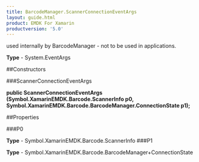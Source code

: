 ```yaml
---
title: BarcodeManager.ScannerConnectionEventArgs
layout: guide.html
product: EMDK For Xamarin 
productversion: '5.0' 
---
```

used internally by BarcodeManager - not to be used in applications.

**Type** - System.EventArgs

##Constructors

###ScannerConnectionEventArgs

**public ScannerConnectionEventArgs (Symbol.XamarinEMDK.Barcode.ScannerInfo p0, Symbol.XamarinEMDK.Barcode.BarcodeManager.ConnectionState p1);**


        

##Properties

###P0

        

**Type** - Symbol.XamarinEMDK.Barcode.ScannerInfo
###P1

        

**Type** - Symbol.XamarinEMDK.Barcode.BarcodeManager+ConnectionState
